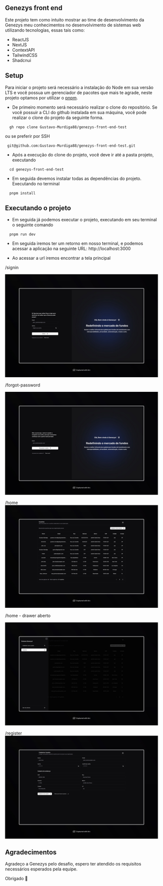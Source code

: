 ## Genezys front end

   Este projeto tem como intuito mostrar ao time de desenvolvimento da Genezys meu conhecimentos no desenvolvimento de sistemas web utilizando tecnologias, essas tais como: 

  - ReactJS
  - NextJS
  - ContextAPI
  - TailwindCSS
  - Shadcnui
  
  ## Setup

  Para iniciar o projeto será necessário a instalação do Node em sua versão LTS e você possua um gerenciador de pacotes que mais te agrade, neste projeto optamos por utilizar o <a href="https://pnpm.io/pt/">pnpm</a>.

  - De primeiro momento será necessário realizar o clone do repositório.
    Se você possuir a CLI do github instalada em sua máquina, você pode realizar o clone do projeto da seguinte forma.

  ```git 
    gh repo clone Gustavo-Murdiga88/genezys-front-end-test
  ```
   ou se preferir por SSH 

  ```git 
   git@github.com:Gustavo-Murdiga88/genezys-front-end-test.git
  ```

  - Após a execução do clone do projeto, você deve ir até a pasta projeto, executando
  ```shell
    cd genezys-front-end-test
  ```
  - Em seguida devemos instalar todas as dependências do projeto. Executando no terminal

  ```shell
    pnpm install
  ```
  ## Executando o projeto
    
  - Em seguida já podemos executar o projeto, executando em seu terminal o seguinte comando 
  ```shell
    pnpm run dev
  ```
  - Em seguida iremos ter um retorno em nosso terminal, e podemos acessar a aplicação na seguinte URL: http://localhost:3000
  
  - Ao acessar a url iremos encontrar a tela principal
   
  /signin

  ![Signin](assets/signin.jpeg)

  /forgot-password

  ![forgot-password](assets/forgot-password.jpeg)

  /home
  ![users](assets/users.jpeg)

  /home - drawer aberto

  ![drawer open](assets/drawer.jpeg)

  /register
  ![register](assets/register.jpeg)

  ## Agradecimentos

  Agradeço a Genezys pelo desafio, espero ter atendido os requisitos necessários esperados pela equipe. 
  
  Obrigado  🙏